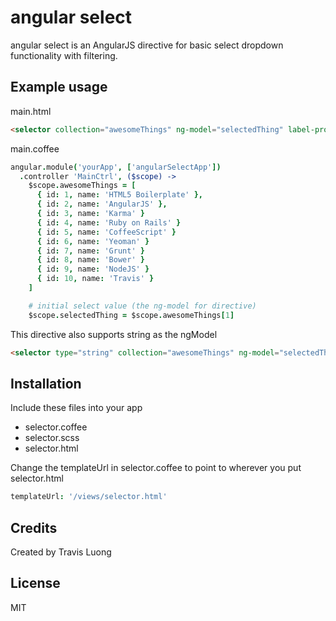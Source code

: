 # angular select

angular select is an AngularJS directive for basic select dropdown functionality with filtering.

## Example usage

main.html
```html
<selector collection="awesomeThings" ng-model="selectedThing" label-prop="name" value-prop="id" limit="5" />
```

main.coffee
```coffeescript
angular.module('yourApp', ['angularSelectApp'])
  .controller 'MainCtrl', ($scope) ->
    $scope.awesomeThings = [
      { id: 1, name: 'HTML5 Boilerplate' },
      { id: 2, name: 'AngularJS' },
      { id: 3, name: 'Karma' }
      { id: 4, name: 'Ruby on Rails' }
      { id: 5, name: 'CoffeeScript' }
      { id: 6, name: 'Yeoman' }
      { id: 7, name: 'Grunt' }
      { id: 8, name: 'Bower' }
      { id: 9, name: 'NodeJS' }
      { id: 10, name: 'Travis' }
    ]

    # initial select value (the ng-model for directive)
    $scope.selectedThing = $scope.awesomeThings[1]
```

This directive also supports string as the ngModel

```html
<selector type="string" collection="awesomeThings" ng-model="selectedThing" label-prop="name" value-prop="id" limit="5" />
```

## Installation

Include these files into your app

* selector.coffee
* selector.scss
* selector.html

Change the templateUrl in selector.coffee to point to wherever you put selector.html
```coffeescript
templateUrl: '/views/selector.html'
```

## Credits
Created by Travis Luong

## License
MIT
